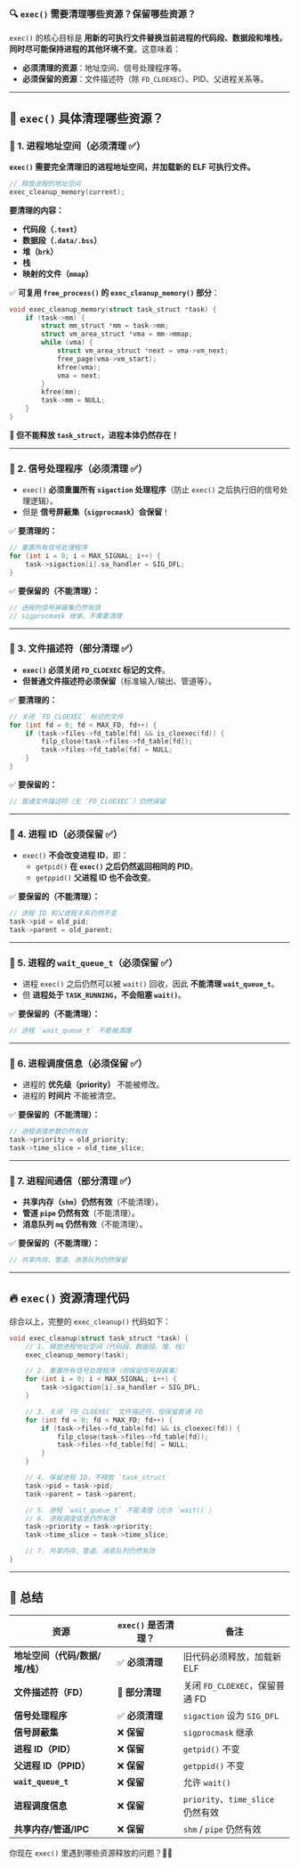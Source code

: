 ### **🔍 `exec()` 需要清理哪些资源？保留哪些资源？**
`exec()` 的核心目标是 **用新的可执行文件替换当前进程的代码段、数据段和堆栈，同时尽可能保持进程的其他环境不变**。这意味着：
- **必须清理的资源**：地址空间、信号处理程序等。
- **必须保留的资源**：文件描述符（除 `FD_CLOEXEC`）、PID、父进程关系等。

---

## **🌟 `exec()` 具体清理哪些资源？**
### **📌 1. 进程地址空间（必须清理 ✅）**
**`exec()` 需要完全清理旧的进程地址空间，并加载新的 ELF 可执行文件。**
```c
// 释放进程的地址空间
exec_cleanup_memory(current);
```
**要清理的内容：**
- **代码段（`.text`）**
- **数据段（`.data/.bss`）**
- **堆（`brk`）**
- **栈**
- **映射的文件（`mmap`）**

✅ **可复用 `free_process()` 的 `exec_cleanup_memory()` 部分**：
```c
void exec_cleanup_memory(struct task_struct *task) {
    if (task->mm) {
        struct mm_struct *mm = task->mm;
        struct vm_area_struct *vma = mm->mmap;
        while (vma) {
            struct vm_area_struct *next = vma->vm_next;
            free_page(vma->vm_start);
            kfree(vma);
            vma = next;
        }
        kfree(mm);
        task->mm = NULL;
    }
}
```
**🔸 但不能释放 `task_struct`，进程本体仍然存在！**

---

### **📌 2. 信号处理程序（必须清理 ✅）**
- `exec()` **必须重置所有 `sigaction` 处理程序**（防止 `exec()` 之后执行旧的信号处理逻辑）。
- 但是 **信号屏蔽集（`sigprocmask`）会保留**！

✅ **要清理的：**
```c
// 重置所有信号处理程序
for (int i = 0; i < MAX_SIGNAL; i++) {
    task->sigaction[i].sa_handler = SIG_DFL;
}
```
✅ **要保留的（不能清理）：**
```c
// 进程的信号屏蔽集仍然有效
// sigprocmask 继承，不需要清理
```
---

### **📌 3. 文件描述符（部分清理 ✅）**
- **`exec()` 必须关闭 `FD_CLOEXEC` 标记的文件**。
- **但普通文件描述符必须保留**（标准输入/输出、管道等）。

✅ **要清理的：**
```c
// 关闭 `FD_CLOEXEC` 标记的文件
for (int fd = 0; fd < MAX_FD; fd++) {
    if (task->files->fd_table[fd] && is_cloexec(fd)) {
        filp_close(task->files->fd_table[fd]);
        task->files->fd_table[fd] = NULL;
    }
}
```
✅ **要保留的：**
```c
// 普通文件描述符（无 `FD_CLOEXEC`）仍然保留
```
---

### **📌 4. 进程 ID（必须保留 ✅）**
- `exec()` **不会改变进程 ID**，即：
  - `getpid()` **在 `exec()` 之后仍然返回相同的 PID**。
  - `getppid()` **父进程 ID 也不会改变**。

✅ **要保留的（不能清理）：**
```c
// 进程 ID 和父进程关系仍然不变
task->pid = old_pid;
task->parent = old_parent;
```
---

### **📌 5. 进程的 `wait_queue_t`（必须保留 ✅）**
- 进程 `exec()` 之后仍然可以被 `wait()` 回收，因此 **不能清理 `wait_queue_t`**。
- 但 **进程处于 `TASK_RUNNING`，不会阻塞 `wait()`**。

✅ **要保留的（不能清理）：**
```c
// 进程 `wait_queue_t` 不能被清理
```
---

### **📌 6. 进程调度信息（必须保留 ✅）**
- 进程的 **优先级（priority）** 不能被修改。
- 进程的 **时间片** 不能被清空。

✅ **要保留的（不能清理）：**
```c
// 进程调度参数仍然有效
task->priority = old_priority;
task->time_slice = old_time_slice;
```
---

### **📌 7. 进程间通信（部分清理 ✅）**
- **共享内存（`shm`）仍然有效**（不能清理）。
- **管道 `pipe` 仍然有效**（不能清理）。
- **消息队列 `mq` 仍然有效**（不能清理）。

✅ **要保留的（不能清理）：**
```c
// 共享内存、管道、消息队列仍然保留
```
---

## **🔥 `exec()` 资源清理代码**
综合以上，完整的 `exec_cleanup()` 代码如下：
```c
void exec_cleanup(struct task_struct *task) {
    // 1. 释放进程地址空间（代码段、数据段、堆、栈）
    exec_cleanup_memory(task);

    // 2. 重置所有信号处理程序（但保留信号屏蔽集）
    for (int i = 0; i < MAX_SIGNAL; i++) {
        task->sigaction[i].sa_handler = SIG_DFL;
    }

    // 3. 关闭 `FD_CLOEXEC` 文件描述符，但保留普通 FD
    for (int fd = 0; fd < MAX_FD; fd++) {
        if (task->files->fd_table[fd] && is_cloexec(fd)) {
            filp_close(task->files->fd_table[fd]);
            task->files->fd_table[fd] = NULL;
        }
    }

    // 4. 保留进程 ID，不释放 `task_struct`
    task->pid = task->pid;
    task->parent = task->parent;

    // 5. 进程 `wait_queue_t` 不能清理（允许 `wait()`）
    // 6. 进程调度信息仍然有效
    task->priority = task->priority;
    task->time_slice = task->time_slice;

    // 7. 共享内存、管道、消息队列仍然有效
}
```
---

## **🎯 总结**
| 资源 | `exec()` 是否清理？ | 备注 |
|------|------------------|------|
| **地址空间（代码/数据/堆/栈）** | ✅ **必须清理** | 旧代码必须释放，加载新 ELF |
| **文件描述符（FD）** | 🔸 **部分清理** | 关闭 `FD_CLOEXEC`，保留普通 FD |
| **信号处理程序** | ✅ **必须清理** | `sigaction` 设为 `SIG_DFL` |
| **信号屏蔽集** | ❌ **保留** | `sigprocmask` 继承 |
| **进程 ID（PID）** | ❌ **保留** | `getpid()` 不变 |
| **父进程 ID（PPID）** | ❌ **保留** | `getppid()` 不变 |
| **`wait_queue_t`** | ❌ **保留** | 允许 `wait()` |
| **进程调度信息** | ❌ **保留** | `priority`、`time_slice` 仍然有效 |
| **共享内存/管道/IPC** | ❌ **保留** | `shm` / `pipe` 仍然有效 |

你现在 `exec()` 里遇到哪些资源释放的问题？🚀🔥